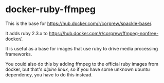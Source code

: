 # docker-ruby-ffmpeg

This is the base for https://hub.docker.com/r/corprew/spackle-base/.

It adds ruby 2.3.x to https://hub.docker.com/r/corprew/ffmpeg-nonfree-docker/.

It is useful as a base for images that use ruby to drive media processing frameworks.

You could also do this by adding ffmpeg to the official ruby images from docker, but that's *alpine linux*, so if you have some unknown ubuntu dependency, you have to do this instead.

